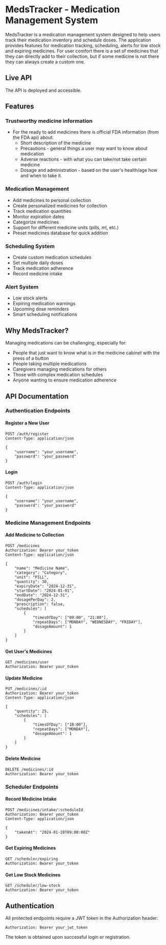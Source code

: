 # MedsTracker - Medication Management System

MedsTracker is a  medication management system designed to help users track their medication inventory and schedule doses. The application provides features for medication tracking, scheduling, alerts for low stock and expiring medicines. For user comfort there is a set of medicines that they can directly add to their collection, but if some medicine is not there they can always create a custom one. 

## Live API

The API is deployed and accessible.

## Features

### Trustworthy medicine information
- For the ready to add medicines there is official FDA information (from the FDA api) about:
    - Short description of the medicine 
    - Precautions - general things a user may want to know about medication
    - Adverse reactions - with what you can take/not take certain medicine
    - Dosage and administration - based on the user's health/age how and when to take it.

### Medication Management
- Add medicines to personal collection
- Create personalized medicines for collection
- Track medication quantities
- Monitor expiration dates
- Categorize medicines
- Support for different medicine units (pills, ml, etc.)
- Preset medicines database for quick addition

### Scheduling System
- Create custom medication schedules
- Set multiple daily doses
- Track medication adherence
- Record medicine intake

### Alert System
- Low stock alerts
- Expiring medication warnings
- Upcoming dose reminders
- Smart scheduling notifications

## Why MedsTracker?

Managing medications can be challenging, especially for:
- People that just want to know what is in the 
  medicine cabinet with the press of a button
- People taking multiple medications
- Caregivers managing medications for others
- Those with complex medication schedules
- Anyone wanting to ensure medication adherence

## API Documentation

### Authentication Endpoints

#### Register a New User
```http
POST /auth/register
Content-Type: application/json

{
    "username": "your_username",
    "password": "your_password"
}
```

#### Login
```http
POST /auth/login
Content-Type: application/json

{
    "username": "your_username",
    "password": "your_password"
}
```

### Medicine Management Endpoints

#### Add Medicine to Collection
```http
POST /medicines
Authorization: Bearer your_token
Content-Type: application/json

{
    "name": "Medicine Name",
    "category": "Category",
    "unit": "PILL",
    "quantity": 30,
    "expiryDate": "2024-12-31",
    "startDate": "2024-01-01",
    "endDate": "2024-12-31",
    "dosagePerDay": 2,
    "prescription": false,
    "schedules": [
        {
            "timesOfDay": ["09:00", "21:00"],
            "repeatDays": ["MONDAY", "WEDNESDAY", "FRIDAY"],
            "dosageAmount": 1
        }
    ]
}
```

#### Get User's Medicines
```http
GET /medicines/user
Authorization: Bearer your_token
```

#### Update Medicine
```http
PUT /medicines/:id
Authorization: Bearer your_token
Content-Type: application/json

{
    "quantity": 25,
    "schedules": [
        {
            "timesOfDay": ["10:00"],
            "repeatDays": ["MONDAY"],
            "dosageAmount": 1
        }
    ]
}
```

#### Delete Medicine
```http
DELETE /medicines/:id
Authorization: Bearer your_token
```

### Scheduler Endpoints

#### Record Medicine Intake
```http
POST /medicines/intake/:scheduleId
Authorization: Bearer your_token
Content-Type: application/json

{
    "takenAt": "2024-01-20T09:00:00Z"
}
```

#### Get Expiring Medicines
```http
GET /scheduler/expiring
Authorization: Bearer your_token
```

#### Get Low Stock Medicines
```http
GET /scheduler/low-stock
Authorization: Bearer your_token
```

## Authentication

All protected endpoints require a JWT token in the Authorization header:
```http
Authorization: Bearer your_jwt_token
```

The token is obtained upon successful login or registration.


